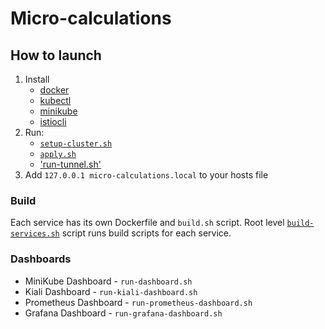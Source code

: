 # Micro-calculations

## How to launch

1. Install
   - [docker](https://docs.docker.com/get-docker/)
   - [kubectl](https://kubernetes.io/docs/tasks/tools/)
   - [minikube](https://minikube.sigs.k8s.io/docs/start/)
   - [istiocli](https://istio.io/latest/docs/ops/diagnostic-tools/istioctl/#install-hahahugoshortcode712s2hbhb)
2. Run:
   - [`setup-cluster.sh`](./setup-cluster.sh)
   - [`apply.sh`](./apply.sh)
   - ['run-tunnel.sh'](./run-tunnel.sh)
3. Add `127.0.0.1 micro-calculations.local` to your hosts file

### Build

Each service has its own Dockerfile and `build.sh` script. Root level [`build-services.sh`](./build-services.sh) script runs build scripts for each service.

### Dashboards

- MiniKube Dashboard - `run-dashboard.sh`
- Kiali Dashboard - `run-kiali-dashboard.sh`
- Prometheus Dashboard - `run-prometheus-dashboard.sh`
- Grafana Dashboard - `run-grafana-dashboard.sh`
